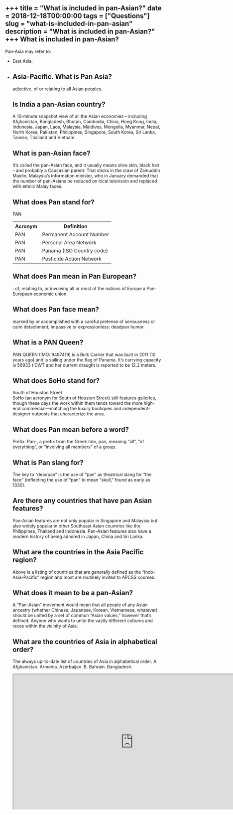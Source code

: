+++
title = "What is included in pan-Asian?"
date = 2018-12-18T00:00:00
tags = ["Questions"]
slug = "what-is-included-in-pan-asian"
description = "What is included in pan-Asian?"
+++
What is included in pan-Asian?
------------------------------

Pan-Asia may refer to:

- East Asia.
- Asia-Pacific. What is Pan Asia?
    -----------------
    
    adjective. of or relating to all Asian peoples.
    
    Is India a pan-Asian country?
    -----------------------------
    
    A 10-minute snapshot view of all the Asian economies – including Afghanistan, Bangladesh, Bhutan, Cambodia, China, Hong Kong, India, Indonesia, Japan, Laos, Malaysia, Maldives, Mongolia, Myanmar, Nepal, North Korea, Pakistan, Philippines, Singapore, South Korea, Sri Lanka, Taiwan, Thailand and Vietnam.
    
    What is pan-Asian face?
    -----------------------
    
    It’s called the pan-Asian face, and it usually means olive skin, black hair – and probably a Caucasian parent. That sticks in the craw of Zainuddin Maidin, Malaysia’s information minister, who in January demanded that the number of pan-Asians be reduced on local television and replaced with ethnic Malay faces.
    
    What does Pan stand for?
    ------------------------
    
    PAN
    
    <table><tr><th>Acronym</th><th>Definition</th></tr><tr><td>PAN</td><td>Permanent Account Number</td></tr><tr><td>PAN</td><td>Personal Area Network</td></tr><tr><td>PAN</td><td>Panama (ISO Country code)</td></tr><tr><td>PAN</td><td>Pesticide Action Network</td></tr></table>
    
    What does Pan mean in Pan European?
    -----------------------------------
    
    : of, relating to, or involving all or most of the nations of Europe a Pan-European economic union.
    
    What does Pan face mean?
    ------------------------
    
    marked by or accomplished with a careful pretense of seriousness or calm detachment; impassive or expressionless: deadpan humor.
    
    What is a PAN Queen?
    --------------------
    
    PAN QUEEN (IMO: 9487419) is a Bulk Carrier that was built in 2011 (10 years ago) and is sailing under the flag of Panama. It’s carrying capacity is 56933 t DWT and her current draught is reported to be 12.2 meters.
    
    What does SoHo stand for?
    -------------------------
    
    South of Houston Street  
    SoHo (an acronym for South of Houston Street) still features galleries, though these days the work within them tends toward the more high-end commercial—matching the luxury boutiques and independent-designer outposts that characterize the area.
    
    What does Pan mean before a word?
    ---------------------------------
    
    Prefix. Pan-, a prefix from the Greek πᾶν, pan, meaning “all”, “of everything”, or “involving all members” of a group.
    
    What is Pan slang for?
    ----------------------
    
    The key to “deadpan” is the use of “pan” as theatrical slang for “the face” (reflecting the use of “pan” to mean “skull,” found as early as 1330).
    
    Are there any countries that have pan Asian features?
    -----------------------------------------------------
    
    Pan-Asian features are not only popular in Singapore and Malaysia but also widely popular in other Southeast Asian countries like the Philippines, Thailand and Indonesia. Pan-Asian features also have a modern history of being admired in Japan, China and Sri Lanka.
    
    What are the countries in the Asia Pacific region?
    --------------------------------------------------
    
    Above is a listing of countries that are generally defined as the “Indo-Asia-Pacific” region and most are routinely invited to APCSS courses.
    
    What does it mean to be a pan-Asian?
    ------------------------------------
    
    A “Pan-Asian” movement would mean that all people of any Asian ancestry (whether Chinese, Japanese, Korean, Vietnamese, whatever) should be united by a set of common “Asian values,” however that’s defined. Anyone who wants to unite the vastly different cultures and races within the vicinity of Asia.
    
    What are the countries of Asia in alphabetical order?
    -----------------------------------------------------
    
    The always up-to-date list of countries of Asia in alphabetical order. A. Afghanistan. Armenia. Azerbaijan. B. Bahrain. Bangladesh.
    
    <iframe allow="accelerometer; autoplay; clipboard-write; encrypted-media; gyroscope; picture-in-picture" allowfullscreen="" class="__youtube_prefs__  epyt-is-override  no-lazyload" data-no-lazy="1" data-origheight="433" data-origwidth="770" data-skipgform_ajax_framebjll="" height="433" id="_ytid_44100" loading="lazy" src="https://www.youtube.com/embed/KlfIi6l0hOk?enablejsapi=1&autoplay=0&cc_load_policy=0&cc_lang_pref=&iv_load_policy=1&loop=0&modestbranding=0&rel=1&fs=1&playsinline=0&autohide=2&theme=dark&color=red&controls=1&" title="YouTube player" width="770"></iframe>